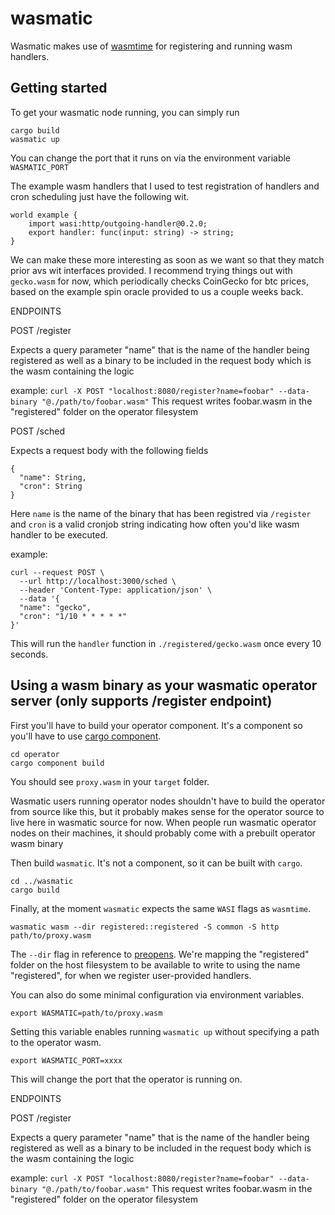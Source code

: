 # wasmatic

Wasmatic makes use of [wasmtime](https://github.com/bytecodealliance/wasmtime) for registering and running wasm handlers.

## Getting started
To get your wasmatic node running, you can simply run
```
cargo build
wasmatic up
```

You can change the port that it runs on via the environment variable `WASMATIC_PORT`

The example wasm handlers that I used to test registration of handlers and
cron scheduling just have the following wit.

```wit
world example {
    import wasi:http/outgoing-handler@0.2.0;
    export handler: func(input: string) -> string;
}
```

We can make these more interesting as soon as we want so that they match prior 
avs wit interfaces provided.  I recommend trying things out with `gecko.wasm` 
for now, which periodically checks CoinGecko for btc prices, based on the example spin oracle provided to us a couple weeks back.

ENDPOINTS

POST /register

Expects a query parameter "name" that is the name of the handler being registered as
well as a binary to be included in the request body which is the wasm containing the logic

example:
`curl -X POST "localhost:8080/register?name=foobar" --data-binary "@./path/to/foobar.wasm"`
This request writes foobar.wasm in the "registered" folder on the operator filesystem

POST /sched

Expects a request body with the following fields

```
{
  "name": String,
  "cron": String
}
```

Here `name` is the name of the binary that has been registred via `/register`
and `cron` is a valid cronjob string indicating how often you'd like wasm handler to be executed.

example:
```
curl --request POST \
  --url http://localhost:3000/sched \
  --header 'Content-Type: application/json' \
  --data '{
  "name": "gecko",
  "cron": "1/10 * * * * *"
}'
```

This will run the `handler` function in `./registered/gecko.wasm` once every 10 seconds.

## Using a wasm binary as your wasmatic operator server (only supports /register endpoint)
First you'll have to build your operator component.
It's a component so you'll have to use [cargo component](https://github.com/bytecodealliance/cargo-component).
```
cd operator
cargo component build
```
You should see `proxy.wasm` in your `target` folder.

Wasmatic users running operator nodes shouldn't have to build the operator from source like this, but it probably makes sense for the operator source to live here in wasmatic source for now.  When people run wasmatic operator nodes on their machines, it should probably come with a prebuilt operator wasm binary

Then build `wasmatic`.  It's not a component, so it can be built with `cargo`.

```
cd ../wasmatic
cargo build
```

Finally, at the moment `wasmatic` expects the same `WASI` flags as `wasmtime`.

`wasmatic wasm --dir registered::registered -S common -S http path/to/proxy.wasm`

The `--dir` flag in reference to [preopens](https://wa.dev/wasi:filesystem#preopens).
We're mapping the "registered" folder on the host filesystem to be available to write to using the name "registered", for when we register user-provided handlers.

You can also do some minimal configuration via environment variables.

```
export WASMATIC=path/to/proxy.wasm
```
Setting this variable enables running `wasmatic up` without specifying a path to the operator wasm.

```
export WASMATIC_PORT=xxxx
````
This will change the port that the operator is running on.

ENDPOINTS

POST /register

Expects a query parameter "name" that is the name of the handler being registered as
well as a binary to be included in the request body which is the wasm containing the logic

example:
`curl -X POST "localhost:8080/register?name=foobar" --data-binary "@./path/to/foobar.wasm"`
This request writes foobar.wasm in the "registered" folder on the operator filesystem